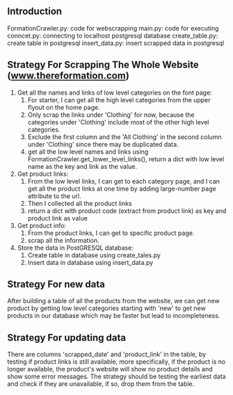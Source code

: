 ## Introduction
FormationCrawler.py: code for webscrapping
main.py: code for executing
conncet.py: connecting to localhost postgresql database
create_table.py: create table in postgresql
insert_data.py: insert scrapped data in postgresql

## Strategy For Scrapping The Whole Website (www.thereformation.com)
1. Get all the names and links of low level categories on the font page:
   1. For starter, I can get all the high level categories from the upper flyout on the home page.
   2. Only scrap the links under 'Clothing' for now, because the categories under 'Clothing' include most of the other high level categories.
   3. Exclude the first column and the 'All Clothing' in the second column under 'Clothing' since there may be duplicated data.
   4. get all the low level names and links using FormationCrawler.get_lower_level_links(), return a dict with low level name as the key and link as the value.
2. Get product links:
   1. From the low level links, I can get to each category page, and I can get all the product links at one time by adding large-number page attribute to the url. 
   2. Then I collected all the product links
   3. return a dict with product code (extract from product link) as key and product link as value
3. Get product info:
   1. From the product links, I can get to specific product page.
   2. scrap all the information.
4. Store the data in PostGRESQL database:
   1. Create table in database using create_tales.py
   2. Insert data in database using insert_data.py

## Strategy For new data
After building a table of all the products from the website, we can get new product by getting low level categories starting with 'new' to get new products in our database which may be faster but lead to incompleteness.

## Strategy For updating data
There are columns 'scrapped_date' and 'product_link' in the table, by testing if product links is still available, more specifically, if the product is no longer available, the product's website will show no product details and show some error messages.
The strategy should be testing the earliest data and check if they are unavailable, if so, drop them from the table.
